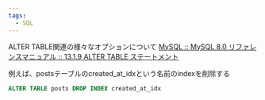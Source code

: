 ```yaml
---
tags:
  - SQL
---
```


ALTER TABLE関連の様々なオプションについて
[MySQL :: MySQL 8.0 リファレンスマニュアル :: 13.1.9 ALTER TABLE ステートメント](https://dev.mysql.com/doc/refman/8.0/ja/alter-table.html)

例えば、postsテーブルのcreated_at_idxという名前のindexを削除する
```sql
ALTER TABLE posts DROP INDEX created_at_idx
```